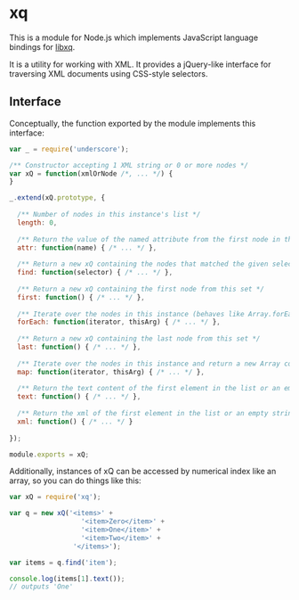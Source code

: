 # xq

This is a module for Node.js which implements JavaScript language bindings
for [libxq](http://github.csv.comcast.com/jhunte202/xQ).

It is a utility for working with XML. It provides a jQuery-like interface
for traversing XML documents using CSS-style selectors.

## Interface

Conceptually, the function exported by the module implements this
interface:

```javascript
var _ = require('underscore');

/** Constructor accepting 1 XML string or 0 or more nodes */
var xQ = function(xmlOrNode /*, ... */) {
}

_.extend(xQ.prototype, {
  
  /** Number of nodes in this instance's list */
  length: 0,
  
  /** Return the value of the named attribute from the first node in the list */
  attr: function(name) { /* ... */ },
  
  /** Return a new xQ containing the nodes that matched the given selector */
  find: function(selector) { /* ... */ },
  
  /** Return a new xQ containing the first node from this set */
  first: function() { /* ... */ },
  
  /** Iterate over the nodes in this instance (behaves like Array.forEach) and returns this */
  forEach: function(iterator, thisArg) { /* ... */ },
  
  /** Return a new xQ containing the last node from this set */
  last: function() { /* ... */ },
  
  /** Iterate over the nodes in this instance and return a new Array containing the returned result of each step */
  map: function(iterator, thisArg) { /* ... */ },
  
  /** Return the text content of the first element in the list or an empty string */
  text: function() { /* ... */ },
  
  /** Return the xml of the first element in the list or an empty string */
  xml: function() { /* ... */ }
  
});

module.exports = xQ;
```

Additionally, instances of xQ can be accessed by numerical index like an
array, so you can do things like this:

```javascript
var xQ = require('xq');

var q = new xQ('<items>' +
                  '<item>Zero</item>' +
                  '<item>One</item>' +
                  '<item>Two</item>' +
                '</items>');

var items = q.find('item');

console.log(items[1].text());
// outputs 'One'
```
